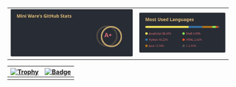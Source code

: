 <!--Remember to give credits when using my readme, this repo is licenced under GPL v3-->
|||
|:---:|:---:|
|[![My GitHub stats](https://github.com/Mini-Ware/Mini-Ware/blob/main/static/github_stats.svg)](https://github.com/Mini\-Ware/Mini-Ware)|[![Top Langs](https://github.com/Mini-Ware/Mini-Ware/blob/main/static/top_lang.svg)](https://github.com/Mini\-Ware/Mini-Ware)|
<!--Remember to give credits when using my readme, this repo is licenced under GPL v3-->
|[![Trophy](https://github.com/Mini-Ware/Mini\-Ware/blob/main/static/github_trophy.svg)](https://github.com/Mini\-Ware/Mini-Ware)|[![Badge](https://github.com/Mini-Ware/Mini\-Ware/blob/main/static/codewar.svg)](https://www.codewars.com/users/Mini%20Ware/)|
|:---:|:---:|
|||
<!--Remember to give credits when using my readme, this repo is licenced under GPL v3-->

